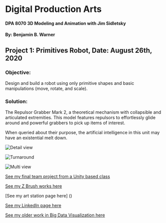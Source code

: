 # Digital Production Arts
#### DPA 8070 3D Modeling and Animation with Jim Sidletsky
#### By: Benjamin B. Warner

## Project 1: Primitives Robot, Date: August 26th, 2020

### Objective:
Design and build a robot using only primitive shapes and basic manipulations (move, rotate, and scale).

### Solution:
The Repulsor Grabber Mark 2, a theoretical mechanism with collapsible and articulated extremities.  This model features repulsors to effortlessly glide around and powerful grabbers to pick up items of interest.

When queried about their purpose, the artificial intelligence in this unit may have an existential melt down.

![Detail view](https://benwarnerdigitalarts.github.io/3Dworks/dpa8070/project1/primitivesRobotDetail.jpg)

![Turnaround](https://benwarnerdigitalarts.github.io/3Dworks/dpa8070/project1/primitivesRobotTurn.jpg)

![Multi view](https://benwarnerdigitalarts.github.io/3Dworks/dpa8070/project1/primitivesRobotMulti.jpg)

[See my final team project from a Unity based class](https://teamnewtonian.github.io/phageshift/)

[See my Z Brush works here](https://benwarnerdigitalarts.github.io/3Dworks/zbrush/)

[See my art station page here] ()

[See my LinkedIn page here](https://www.linkedin.com/in/benjamin-b-warner/)

[See my older work in Big Data Visualization here](https://visualization.sites.clemson.edu/reu/2015/vis11/)


